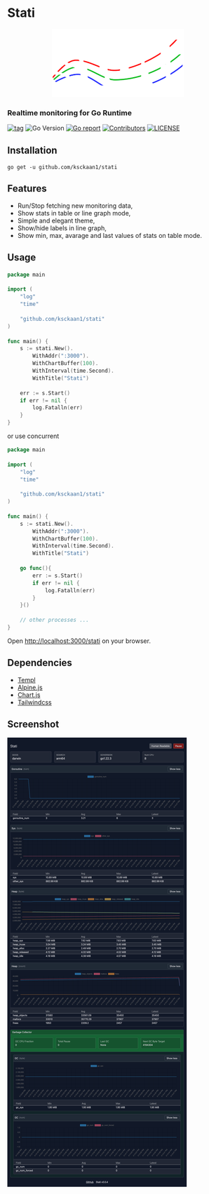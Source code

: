 # Stati

<center><img src="./assets/stati.png" alt="stati-logo"/></center>

### Realtime monitoring for Go Runtime

[![tag](https://img.shields.io/github/tag/ksckaan1/stati.svg)](https://github.com/ksckaan1/stati/releases)
![Go Version](https://img.shields.io/badge/Go-%3E%3D%201.23.1-%23007d9c)
[![Go report](https://goreportcard.com/badge/github.com/ksckaan1/stati)](https://goreportcard.com/report/github.com/ksckaan1/stati)
[![Contributors](https://img.shields.io/github/contributors/ksckaan1/stati)](https://github.com/ksckaan1/stati/graphs/contributors)
[![LICENSE](https://img.shields.io/badge/LICENCE-MIT-orange?style=flat)](./LICENSE)

## Installation

```shell
go get -u github.com/ksckaan1/stati
```

## Features
- Run/Stop fetching new monitoring data,
- Show stats in table or line graph mode,
- Simple and elegant theme,
- Show/hide labels in line graph,
- Show min, max, avarage and last values of stats on table mode.


## Usage

```go
package main

import (
	"log"
	"time"

	"github.com/ksckaan1/stati"
)

func main() {
	s := stati.New().
		WithAddr(":3000").
		WithChartBuffer(100).
		WithInterval(time.Second).
		WithTitle("Stati")

	err := s.Start()
	if err != nil {
		log.Fatalln(err)
	}
}
```

or use concurrent

```go
package main

import (
	"log"
	"time"

	"github.com/ksckaan1/stati"
)

func main() {
	s := stati.New().
		WithAddr(":3000").
		WithChartBuffer(100).
		WithInterval(time.Second).
		WithTitle("Stati")

	go func(){
		err := s.Start()
		if err != nil {
			log.Fatalln(err)
		}
	}()

	// other processes ...
}
```

Open [http://localhost:3000/stati](http://localhost:3000/stati) on your browser.

## Dependencies
- [Templ](https://github.com/a-h/templ)
- [Alpine.js](https://github.com/alpinejs/alpine)
- [Chart.js](https://github.com/chartjs/Chart.js)
- [Tailwindcss](https://github.com/tailwindlabs/tailwindcss)

## Screenshot

![ss](./img/screenshot.jpg)